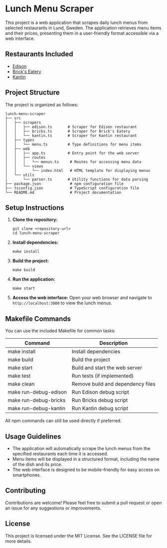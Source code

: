 # Lunch Menu Scraper

This project is a web application that scrapes daily lunch menus from selected restaurants in Lund, Sweden. The application retrieves menu items and their prices, presenting them in a user-friendly format accessible via a web interface.

## Restaurants Included

- [Edison](https://restaurangedison.se/lunch/)
- [Brick's Eatery](https://brickseatery.se/lunch/)
- [Kantin](https://www.kantinlund.se/)

## Project Structure

The project is organized as follows:

```
lunch-menu-scraper
├── src
│   ├── scrapers
│   │   ├── edison.ts       # Scraper for Edison restaurant
│   │   ├── bricks.ts       # Scraper for Brick's Eatery
│   │   └── kantin.ts       # Scraper for Kantin restaurant
│   ├── types
│   │   └── menu.ts         # Type definitions for menu items
│   ├── web
│   │   ├── app.ts          # Entry point for the web server
│   │   ├── routes
│   │   │   └── menus.ts     # Routes for accessing menu data
│   │   └── views
│   │       └── index.html   # HTML template for displaying menus
│   └── utils
│       └── parser.ts       # Utility functions for data parsing
├── package.json             # npm configuration file
├── tsconfig.json            # TypeScript configuration file
└── README.md                # Project documentation
```

## Setup Instructions

1. **Clone the repository:**
   ```
   git clone <repository-url>
   cd lunch-menu-scraper
   ```


2. **Install dependencies:**
   ```
   make install
   ```

3. **Build the project:**
   ```
   make build
   ```

4. **Run the application:**
   ```
   make start
   ```

5. **Access the web interface:**
   Open your web browser and navigate to `http://localhost:3000` to view the lunch menus.

## Makefile Commands

You can use the included Makefile for common tasks:

| Command               | Description                       |
| --------------------- | --------------------------------- |
| make install          | Install dependencies              |
| make build            | Build the project                 |
| make start            | Build and start the web server    |
| make test             | Run tests (if implemented)        |
| make clean            | Remove build and dependency files |
| make run-debug-edison | Run Edison debug script           |
| make run-debug-bricks | Run Bricks debug script           |
| make run-debug-kantin | Run Kantin debug script           |

All npm commands can still be used directly if preferred.

## Usage Guidelines

- The application will automatically scrape the lunch menus from the specified restaurants each time it is accessed.
- Menu items will be displayed in a structured format, including the name of the dish and its price.
- The web interface is designed to be mobile-friendly for easy access on smartphones.

## Contributing

Contributions are welcome! Please feel free to submit a pull request or open an issue for any suggestions or improvements.

## License

This project is licensed under the MIT License. See the LICENSE file for more details.